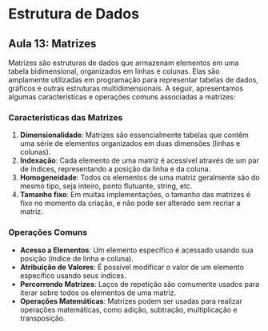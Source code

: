 # **Estrutura de Dados**

## **Aula 13: Matrizes**

Matrizes são estruturas de dados que armazenam elementos em uma tabela bidimensional, organizados em linhas e colunas. Elas são amplamente utilizadas em programação para representar tabelas de dados, gráficos e outras estruturas multidimensionais. A seguir, apresentamos algumas características e operações comuns associadas a matrizes:

### **Características das Matrizes**

1. **Dimensionalidade**: Matrizes são essencialmente tabelas que contêm uma série de elementos organizados em duas dimensões (linhas e colunas).
2. **Indexação**: Cada elemento de uma matriz é acessível através de um par de índices, representando a posição da linha e da coluna.
3. **Homogeneidade**: Todos os elementos de uma matriz geralmente são do mesmo tipo, seja inteiro, ponto flutuante, string, etc.
4. **Tamanho fixo**: Em muitas implementações, o tamanho das matrizes é fixo no momento da criação, e não pode ser alterado sem recriar a matriz.

### **Operações Comuns**

- **Acesso a Elementos**: Um elemento específico é acessado usando sua posição (índice de linha e coluna).
- **Atribuição de Valores**: É possível modificar o valor de um elemento específico usando seus índices.
- **Percorrendo Matrizes**: Laços de repetição são comumente usados para iterar sobre todos os elementos de uma matriz.
- **Operações Matemáticas**: Matrizes podem ser usadas para realizar operações matemáticas, como adição, subtração, multiplicação e transposição.